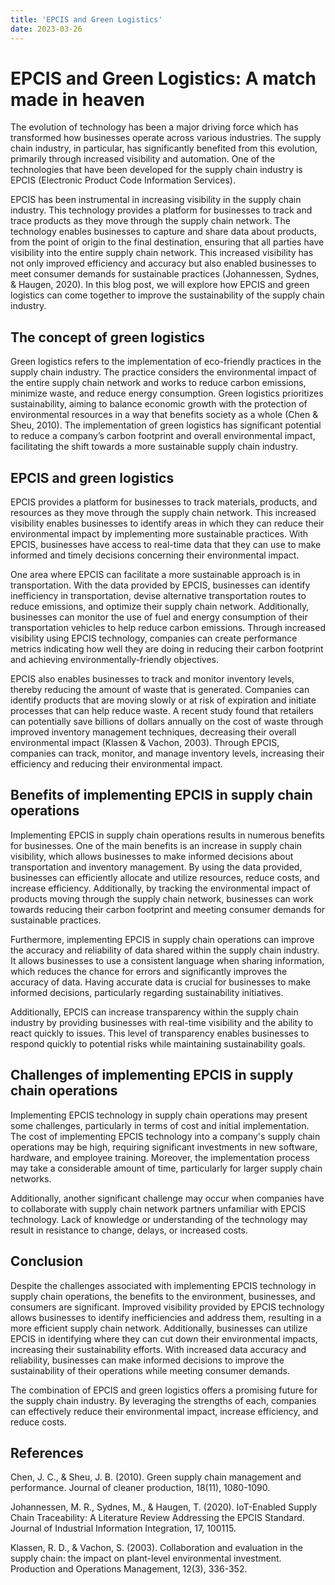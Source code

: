 ```yaml
---
title: 'EPCIS and Green Logistics'
date: 2023-03-26
---
```


# EPCIS and Green Logistics: A match made in heaven

The evolution of technology has been a major driving force which has transformed how businesses operate across various industries. The supply chain industry, in particular, has significantly benefited from this evolution, primarily through increased visibility and automation. One of the technologies that have been developed for the supply chain industry is EPCIS (Electronic Product Code Information Services).

EPCIS has been instrumental in increasing visibility in the supply chain industry. This technology provides a platform for businesses to track and trace products as they move through the supply chain network. The technology enables businesses to capture and share data about products, from the point of origin to the final destination, ensuring that all parties have visibility into the entire supply chain network. This increased visibility has not only improved efficiency and accuracy but also enabled businesses to meet consumer demands for sustainable practices (Johannessen, Sydnes, & Haugen, 2020). In this blog post, we will explore how EPCIS and green logistics can come together to improve the sustainability of the supply chain industry.

## The concept of green logistics

Green logistics refers to the implementation of eco-friendly practices in the supply chain industry. The practice considers the environmental impact of the entire supply chain network and works to reduce carbon emissions, minimize waste, and reduce energy consumption. Green logistics prioritizes sustainability, aiming to balance economic growth with the protection of environmental resources in a way that benefits society as a whole (Chen & Sheu, 2010). The implementation of green logistics has significant potential to reduce a company’s carbon footprint and overall environmental impact, facilitating the shift towards a more sustainable supply chain industry.

## EPCIS and green logistics 

EPCIS provides a platform for businesses to track materials, products, and resources as they move through the supply chain network. This increased visibility enables businesses to identify areas in which they can reduce their environmental impact by implementing more sustainable practices. With EPCIS, businesses have access to real-time data that they can use to make informed and timely decisions concerning their environmental impact.

One area where EPCIS can facilitate a more sustainable approach is in transportation. With the data provided by EPCIS, businesses can identify inefficiency in transportation, devise alternative transportation routes to reduce emissions, and optimize their supply chain network. Additionally, businesses can monitor the use of fuel and energy consumption of their transportation vehicles to help reduce carbon emissions. Through increased visibility using EPCIS technology, companies can create performance metrics indicating how well they are doing in reducing their carbon footprint and achieving environmentally-friendly objectives.

EPCIS also enables businesses to track and monitor inventory levels, thereby reducing the amount of waste that is generated. Companies can identify products that are moving slowly or at risk of expiration and initiate processes that can help reduce waste. A recent study found that retailers can potentially save billions of dollars annually on the cost of waste through improved inventory management techniques, decreasing their overall environmental impact (Klassen & Vachon, 2003). Through EPCIS, companies can track, monitor, and manage inventory levels, increasing their efficiency and reducing their environmental impact.

## Benefits of implementing EPCIS in supply chain operations

Implementing EPCIS in supply chain operations results in numerous benefits for businesses. One of the main benefits is an increase in supply chain visibility, which allows businesses to make informed decisions about transportation and inventory management. By using the data provided, businesses can efficiently allocate and utilize resources, reduce costs, and increase efficiency. Additionally, by tracking the environmental impact of products moving through the supply chain network, businesses can work towards reducing their carbon footprint and meeting consumer demands for sustainable practices.

Furthermore, implementing EPCIS in supply chain operations can improve the accuracy and reliability of data shared within the supply chain industry. It allows businesses to use a consistent language when sharing information, which reduces the chance for errors and significantly improves the accuracy of data. Having accurate data is crucial for businesses to make informed decisions, particularly regarding sustainability initiatives.

Additionally, EPCIS can increase transparency within the supply chain industry by providing businesses with real-time visibility and the ability to react quickly to issues. This level of transparency enables businesses to respond quickly to potential risks while maintaining sustainability goals.

## Challenges of implementing EPCIS in supply chain operations

Implementing EPCIS technology in supply chain operations may present some challenges, particularly in terms of cost and initial implementation. The cost of implementing EPCIS technology into a company's supply chain operations may be high, requiring significant investments in new software, hardware, and employee training. Moreover, the implementation process may take a considerable amount of time, particularly for larger supply chain networks.

Additionally, another significant challenge may occur when companies have to collaborate with supply chain network partners unfamiliar with EPCIS technology. Lack of knowledge or understanding of the technology may result in resistance to change, delays, or increased costs.

## Conclusion

Despite the challenges associated with implementing EPCIS technology in supply chain operations, the benefits to the environment, businesses, and consumers are significant. Improved visibility provided by EPCIS technology allows businesses to identify inefficiencies and address them, resulting in a more efficient supply chain network. Additionally, businesses can utilize EPCIS in identifying where they can cut down their environmental impacts, increasing their sustainability efforts. With increased data accuracy and reliability, businesses can make informed decisions to improve the sustainability of their operations while meeting consumer demands.

The combination of EPCIS and green logistics offers a promising future for the supply chain industry. By leveraging the strengths of each, companies can effectively reduce their environmental impact, increase efficiency, and reduce costs.

## References

Chen, J. C., & Sheu, J. B. (2010). Green supply chain management and performance. Journal of cleaner production, 18(11), 1080-1090.

Johannessen, M. R., Sydnes, M., & Haugen, T. (2020). IoT-Enabled Supply Chain Traceability: A Literature Review Addressing the EPCIS Standard. Journal of Industrial Information Integration, 17, 100115.

Klassen, R. D., & Vachon, S. (2003). Collaboration and evaluation in the supply chain: the impact on plant-level environmental investment. Production and Operations Management, 12(3), 336-352.

